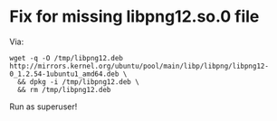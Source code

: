 # Fix for missing libpng12.so.0 file

Via: [](https://askubuntu.com/questions/978294/how-to-fix-libpng12-so-0-cannot-open-shared-object-file-no-such-file-or-direc)

```
wget -q -O /tmp/libpng12.deb http://mirrors.kernel.org/ubuntu/pool/main/libp/libpng/libpng12-0_1.2.54-1ubuntu1_amd64.deb \
  && dpkg -i /tmp/libpng12.deb \
  && rm /tmp/libpng12.deb
```

Run as superuser!


